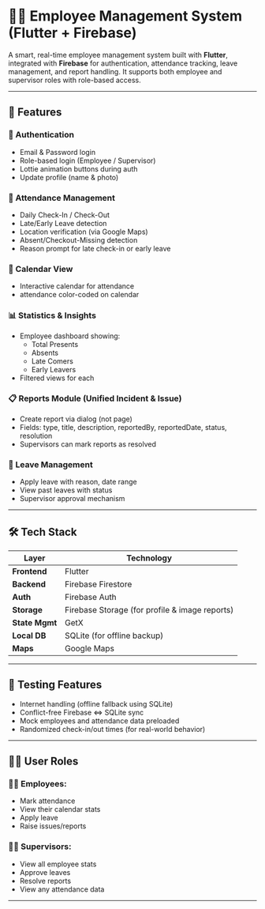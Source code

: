 # 🧑‍💼 Employee Management System (Flutter + Firebase)

A smart, real-time employee management system built with **Flutter**, integrated with **Firebase** for authentication, attendance tracking, leave management, and report handling. It supports both employee and supervisor roles with role-based access.

---

## 📲 Features

### 🔐 Authentication
- Email & Password login
- Role-based login (Employee / Supervisor)
- Lottie animation buttons during auth
- Update profile (name & photo)

### 📆 Attendance Management
- Daily Check-In / Check-Out
- Late/Early Leave detection
- Location verification (via Google Maps)
- Absent/Checkout-Missing detection
- Reason prompt for late check-in or early leave

### 📅 Calendar View
- Interactive calendar for attendance
- attendance color-coded on calendar

### 📊 Statistics & Insights
- Employee dashboard showing:
    - Total Presents
    - Absents
    - Late Comers
    - Early Leavers
- Filtered views for each

### 📋 Reports Module (Unified Incident & Issue)
- Create report via dialog (not page)
- Fields: type, title, description, reportedBy, reportedDate, status, resolution
- Supervisors can mark reports as resolved

### 🌴 Leave Management
- Apply leave with reason, date range
- View past leaves with status
- Supervisor approval mechanism

---

## 🛠️ Tech Stack

| Layer           | Technology           |
|----------------|----------------------|
| **Frontend**    | Flutter              |
| **Backend**     | Firebase Firestore   |
| **Auth**        | Firebase Auth        |
| **Storage**     | Firebase Storage (for profile & image reports) |
| **State Mgmt**  | GetX                 |
| **Local DB**    | SQLite (for offline backup) |
| **Maps**        | Google Maps          |

---

## 🧪 Testing Features

- Internet handling (offline fallback using SQLite)
- Conflict-free Firebase <=> SQLite sync
- Mock employees and attendance data preloaded
- Randomized check-in/out times (for real-world behavior)

---

## 🧑‍💼 User Roles

### 👨‍💼 Employees:
- Mark attendance
- View their calendar stats
- Apply leave
- Raise issues/reports

### 👩‍💼 Supervisors:
- View all employee stats
- Approve leaves
- Resolve reports
- View any attendance data

---